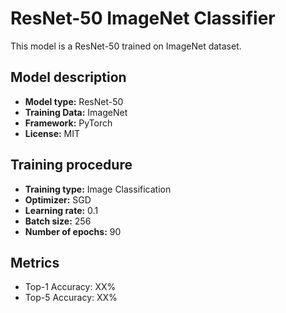# ResNet-50 ImageNet Classifier

This model is a ResNet-50 trained on ImageNet dataset.

## Model description

- **Model type:** ResNet-50
- **Training Data:** ImageNet
- **Framework:** PyTorch
- **License:** MIT

## Training procedure

- **Training type:** Image Classification
- **Optimizer:** SGD
- **Learning rate:** 0.1
- **Batch size:** 256
- **Number of epochs:** 90

## Metrics

- Top-1 Accuracy: XX%
- Top-5 Accuracy: XX% 